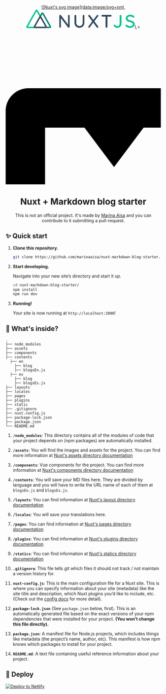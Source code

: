 <p align="center">
  <a href="https://nuxtjs.org/">
  ![Nuxt's svg image](data:image/svg+xml,<svg xmlns='http://www.w3.org/2000/svg' viewBox='0 0 418.08 71.29' height='60'><path d='M166.41 21.1a3.06 3.06 0 0 1 .85 2.22V66a3.43 3.43 0 0 1-.95 2.46 3.23 3.23 0 0 1-2.43 1 4.82 4.82 0 0 1-1.51-.24 2.59 2.59 0 0 1-1.16-.74l-27.65-36v33.89a3 3 0 0 1-3.09 3.09 2.87 2.87 0 0 1-2.18-.88 3.06 3.06 0 0 1-.84-2.21V23.6a3.25 3.25 0 0 1 1-2.42 3.15 3.15 0 0 1 2.35-.95 4.28 4.28 0 0 1 1.62.31 2.8 2.8 0 0 1 1.19.88l27.53 36.08V23.32a3 3 0 0 1 3.09-3.09 2.9 2.9 0 0 1 2.18.87zM223.21 21.1a3.44 3.44 0 0 1 .88 2.43v27a20.21 20.21 0 0 1-2.46 10 17.88 17.88 0 0 1-6.79 6.93A19.16 19.16 0 0 1 205.1 70a19.51 19.51 0 0 1-9.85-2.49 17.82 17.82 0 0 1-6.82-6.93 20.21 20.21 0 0 1-2.46-10v-27a3.23 3.23 0 0 1 1-2.43 3.51 3.51 0 0 1 2.53-1 3.29 3.29 0 0 1 2.36 1 3.2 3.2 0 0 1 1 2.39v27a12.87 12.87 0 0 0 1.69 6.58 12.14 12.14 0 0 0 10.55 6.15 12.56 12.56 0 0 0 6.26-1.62 12.22 12.22 0 0 0 4.64-4.53 12.7 12.7 0 0 0 1.72-6.58v-27a3.56 3.56 0 0 1 .84-2.43 3 3 0 0 1 2.33-1 3.05 3.05 0 0 1 2.32.99zM277.34 64.4a3.3 3.3 0 0 1 .63 2 3.06 3.06 0 0 1-1 2.39 3.33 3.33 0 0 1-2.29.91 3.15 3.15 0 0 1-2.74-1.4l-13.67-18.25-13.36 18.22a3.23 3.23 0 0 1-2.74 1.47 2.91 2.91 0 0 1-2.15-.88 2.73 2.73 0 0 1-.88-2 3.78 3.78 0 0 1 .85-2.32l14.42-19.63-14.49-19.48a3.27 3.27 0 0 1-.71-2 3.2 3.2 0 0 1 1-2.39 3.29 3.29 0 0 1 2.36-1 3.42 3.42 0 0 1 1.51.36 3.1 3.1 0 0 1 1.23 1.05l13.51 18.15 13.38-17.97a3.4 3.4 0 0 1 2.67-1.55 3 3 0 0 1 2.22 1 3 3 0 0 1 1 2.15 3.54 3.54 0 0 1-.7 2l-14.68 19.54zM328.09 21.1a3.07 3.07 0 0 1 1 2.36 3 3 0 0 1-1 2.32 3.56 3.56 0 0 1-2.43.84h-12.52v39.47a3.21 3.21 0 0 1-1 2.39 3.86 3.86 0 0 1-5.14 0 3.24 3.24 0 0 1-1-2.39V26.62h-12.49a3.44 3.44 0 0 1-2.42-.87 3.07 3.07 0 0 1-.95-2.36 3 3 0 0 1 .95-2.29 3.44 3.44 0 0 1 2.42-.87h32.15a3.48 3.48 0 0 1 2.43.87z' fill='rgb(46,73,94)'></path><path d='M343.49 68.2a14.8 14.8 0 0 1-5.49-5.42 3.56 3.56 0 0 1-.64-1.9 3 3 0 0 1 1.06-2.29 3.25 3.25 0 0 1 2.18-1 4.51 4.51 0 0 1 3.17 1.76 8.49 8.49 0 0 0 7.38 4.08 9 9 0 0 0 6.54-2.6 8.59 8.59 0 0 0 2.68-6.4V23.6a3.16 3.16 0 0 1 1.05-2.39 3.48 3.48 0 0 1 2.46-1 3.34 3.34 0 0 1 2.5.95 3.29 3.29 0 0 1 .95 2.42v30.9a15.23 15.23 0 0 1-2.11 7.88 15.53 15.53 0 0 1-5.8 5.69 16.34 16.34 0 0 1-8.27 2.12 15.25 15.25 0 0 1-7.66-1.97zM391.85 68.72a23.18 23.18 0 0 1-7.53-4.67 3.76 3.76 0 0 1-1.47-2.89 3.19 3.19 0 0 1 1-2.28 3.13 3.13 0 0 1 2.32-1 2.88 2.88 0 0 1 2 .77 19.56 19.56 0 0 0 5.8 3.83 17.56 17.56 0 0 0 6.79 1.24 13.19 13.19 0 0 0 7.49-2.05 6 6 0 0 0 3.06-5.13 6.58 6.58 0 0 0-3.06-5.66 27.19 27.19 0 0 0-9.1-3.34c-4.84-1-8.55-2.61-11.16-4.86s-3.9-5.37-3.9-9.35a12.44 12.44 0 0 1 2.2-7.33 14 14 0 0 1 6-4.82 21.53 21.53 0 0 1 8.72-1.69 23.84 23.84 0 0 1 8.23 1.41 17.31 17.31 0 0 1 6.26 3.73 4 4 0 0 1 1.62 3 3.14 3.14 0 0 1-.95 2.25 3 3 0 0 1-2.29 1 2.31 2.31 0 0 1-1.61-.57 14.51 14.51 0 0 0-5.07-3.09 16.83 16.83 0 0 0-6.14-1.22 12.89 12.89 0 0 0-7.49 1.94 6.22 6.22 0 0 0 0 10.37 26.21 26.21 0 0 0 8.27 3.1 43.61 43.61 0 0 1 9 2.81 12.68 12.68 0 0 1 5.38 4.5 13.53 13.53 0 0 1 1.89 7.53 12.06 12.06 0 0 1-2.28 7.24 15.08 15.08 0 0 1-6.23 4.93 21 21 0 0 1-8.65 1.76 26.07 26.07 0 0 1-9.1-1.46z' fill='rgb(0, 196, 141)'></path><path d='M6 65.67h22.69a7.57 7.57 0 0 1 .82-2.46l21.28-37.42L39.72 6.33zM79.44 65.67H90L62.28 16.94l-5 8.85 21.24 37.42a7.31 7.31 0 0 1 .92 2.46zM54.02 31.47l-19.45 34.2h38.89l-19.44-34.2z' fill='rgb(255, 255, 255)'></path><path d='M29.22 68.88a3.54 3.54 0 0 1-.19-.39 5 5 0 0 1-.34-2.82H6L39.72 6.33l11.07 19.46L54 20.11l-9.65-17C44.08 2.62 42.45 0 39.64 0c-1.27 0-3.09.55-4.57 3.15L.91 63.21c-.29.52-1.7 3.25-.3 5.67.64 1.1 2 2.41 5 2.41h28.61c-2.98 0-4.36-1.29-5-2.41z' fill='rgb(0, 197, 142)'></path><path d='M95 63.21L66.93 13.76c-.29-.52-1.91-3.15-4.73-3.15-1.27 0-3.09.54-4.57 3.14L54 20.11l3.23 5.68 5-8.85L90 65.67H79.44a4.73 4.73 0 0 1-.22 2.4 3.06 3.06 0 0 1-.22.49l-.09.18c-1.42 2.42-4.49 2.55-5.09 2.55h16.52c.61 0 3.67-.13 5.09-2.55.63-1.1 1.08-2.95-.43-5.53zM95.04 63.21z' fill='rgb(16, 135, 117)'></path><path d='M78.91 68.74l.09-.18a3.06 3.06 0 0 0 .22-.49 4.73 4.73 0 0 0 .22-2.4 7.31 7.31 0 0 0-.92-2.46L57.25 25.79 54 20.11l-3.23 5.68-21.26 37.42a7.57 7.57 0 0 0-.82 2.46 5 5 0 0 0 .31 2.82 3.54 3.54 0 0 0 .19.39c.64 1.1 2 2.41 5 2.41h39.6c.63 0 3.7-.13 5.12-2.55zM54 31.47l19.44 34.2H34.57z' fill='rgb(47, 73, 94)'></path></svg>)
  </a>
  +
  <a href="https://nuxtjs.org/">
    <svg height="1024" width="1024" xmlns="http://www.w3.org/2000/svg" height="60"><path d="M950.154 192H73.846C33.127 192 0 225.12699999999995 0 265.846v492.308C0 798.875 33.127 832 73.846 832h876.308c40.721 0 73.846-33.125 73.846-73.846V265.846C1024 225.12699999999995 990.875 192 950.154 192zM576 703.875L448 704V512l-96 123.077L256 512v192H128V320h128l96 128 96-128 128-0.125V703.875zM767.091 735.875L608 512h96V320h128v192h96L767.091 735.875z"/></svg>
  </a>
</p>
<h1 align="center">
  Nuxt + Markdown blog starter
</h1>
<p align="center">
  This is not an official project. It's made by <a href="https://marinaaisa.com/">Marina Aísa</a> and you can contribute to it submitting a pull-request.
  </a>
</p>

## ✨ Quick start

1.  **Clone this repository.**

    ```sh
    git clone https://github.com/marinaaisa/nuxt-markdown-blog-starter.git
    ```

2.  **Start developing.**

    Navigate into your new site’s directory and start it up.

    ```sh
    cd nuxt-markdown-blog-starter/
    npm install
    npm run dev
    ```

3.  **Running!**

    Your site is now running at `http://localhost:3000`!

## 🧐 What's inside?

    .
    ├── node_modules
    ├── assets
    ├── components
    ├── contents
      ├── en
        ├── blog
        ├── blogsEn.js
      ├── es
        ├── blog
        ├── blogsEs.js
    ├── layouts
    ├── locales
    ├── pages
    ├── plugins
    ├── static
    ├── .gitignore
    ├── nuxt.config.js
    ├── package-lock.json
    ├── package.json
    └── README.md

1.  **`/node_modules`**: This directory contains all of the modules of code that your project depends on (npm packages) are automatically installed.

2.  **`/assets`**: You will find the images and assets for the project. You can find more information at [Nuxt's assets directory documentation](https://nuxtjs.org/guide/assets/)

3.  **`/components`**: Vue components for the project. You can find more information at [Nuxt's components directory documentation](https://nuxtjs.org/guide/directory-structure#the-components-directory)

4.  **`/contents`**: You will save your MD files here. They are divided by language and you will have to write the URL name of each of them at `blogsEn.js` and `blogsEs.js`.

5.  **`/layouts`**: You can find information at [Nuxt's layout directory documentation](https://nuxtjs.org/guide/directory-structure#the-layouts-directory)

6.  **`/locales`**: You will save your translations here.

7.  **`/pages`**: You can find information at [Nuxt's pages directory documentation](https://nuxtjs.org/guide/directory-structure#the-pages-directory)

8.  **`/plugins`**: You can find information at [Nuxt's plugins directory documentation](https://nuxtjs.org/guide/directory-structure#the-plugins-directory)

9.  **`/statics`**: You can find information at [Nuxt's statics directory documentation](https://nuxtjs.org/guide/directory-structure#the-static-directory)

10. **`.gitignore`**: This file tells git which files it should not track / not maintain a version history for.

11. **`nuxt-config.js`**: This is the main configuration file for a Nuxt site. This is where you can specify information about your site (metadata) like the site title and description, which Nuxt plugins you’d like to include, etc. (Check out the [config docs](https://nuxtjs.org/guide/configuration) for more detail).

12. **`package-lock.json`** (See `package.json` below, first). This is an automatically generated file based on the exact versions of your npm dependencies that were installed for your project. **(You won’t change this file directly).**

13. **`package.json`**: A manifest file for Node.js projects, which includes things like metadata (the project’s name, author, etc). This manifest is how npm knows which packages to install for your project.

14. **`README.md`**: A text file containing useful reference information about your project.

## 💫 Deploy

[![Deploy to Netlify](https://www.netlify.com/img/deploy/button.svg)](https://app.netlify.com/start/deploy?repository=https://github.com/marinaaisa/nuxt-markdown-blog-starter)